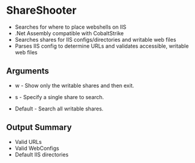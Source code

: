﻿# ShareShooter

   - Searches for where to place webshells on IIS
   - .Net Assembly compatible with CobaltStrike
   - Searches shares for IIS configs/directories and writable web files
   - Parses IIS config to determine URLs and validates accessible, writable web files


## Arguments

- w
		- Show only the writable shares and then exit.
- s 
		- Specify a single share to search.

- Default
		- Search all writable shares.


## Output Summary
- Valid URLs
- Valid WebConfigs
- Default IIS directories